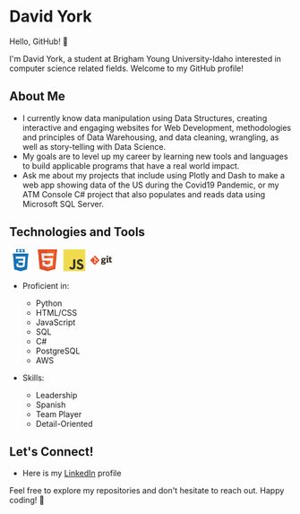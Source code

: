
# David York

Hello, GitHub! 👋

I'm David York, a student at Brigham Young University-Idaho interested in computer science related fields. Welcome to my GitHub profile!

## About Me

- I currently know data manipulation using Data Structures, creating interactive and engaging websites for Web Development, methodologies and principles of Data Warehousing, and data cleaning, wrangling, as well as story-telling with Data Science.
- My goals are to level up my career by learning new tools and languages to build applicable programs that have a real world impact.
- Ask me about my projects that include using Plotly and Dash to make a web app showing data of the US during the Covid19 Pandemic, or my ATM Console C# project that also populates and reads data using Microsoft SQL Server.

## Technologies and Tools

<div>
    <img src="https://github.com/devicons/devicon/blob/master/icons/css3/css3-plain-wordmark.svg"  title="CSS3" alt="CSS" width="40" height="40"/>&nbsp;
    <img src="https://github.com/devicons/devicon/blob/master/icons/html5/html5-original.svg" title="HTML5" alt="HTML" width="40" height="40"/>&nbsp;
    <img src="https://github.com/devicons/devicon/blob/master/icons/javascript/javascript-original.svg" title="JavaScript" alt="JavaScript" width="40" height="40"/>&nbsp;
    <img src="https://github.com/devicons/devicon/blob/master/icons/git/git-original-wordmark.svg" title="Git" **alt="Git" width="40" height="40"/>
</div>

- Proficient in:
  - Python
  - HTML/CSS
  - JavaScript
  - SQL
  - C#
  - PostgreSQL
  - AWS
  
- Skills: 
  - Leadership
  - Spanish
  - Team Player
  - Detail-Oriented

## Let's Connect!

- Here is my [LinkedIn](https://www.linkedin.com/in/david-york-3ab04b120/) profile


Feel free to explore my repositories and don't hesitate to reach out. Happy coding! 🚀
